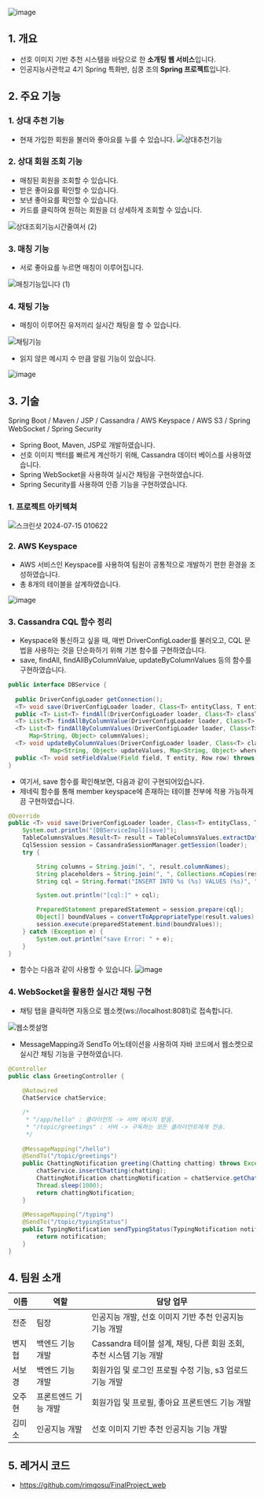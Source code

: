 ![image](https://github.com/rimgosu/simkoong/assets/120752098/ddf88b71-4315-4f10-9c22-24a13ce39bf5)

## 1. 개요
- 선호 이미지 기반 추천 시스템을 바탕으로 한 **소개팅 웹 서비스**입니다.
- 인공지능사관학교 4기 Spring 특화반, 심쿵 조의 **Spring 프로젝트**입니다.

## 2. 주요 기능
### 1. 상대 추천 기능
- 현재 가입한 회원을 불러와 좋아요를 누를 수 있습니다.
![상대추천기능](https://github.com/user-attachments/assets/fbeeb145-b7a1-4c45-bd54-bb80d83b3860)


### 2. 상대 회원 조회 기능
- 매칭된 회원을 조회할 수 있습니다.
- 받은 좋아요를 확인할 수 있습니다.
- 보낸 좋아요를 확인할 수 있습니다.
- 카드를 클릭하여 원하는 회원을 더 상세하게 조회할 수 있습니다.

![상대조회기능시간줄여서 (2)](https://github.com/user-attachments/assets/eeffd968-3078-4084-bf33-798239bca897)

### 3. 매칭 기능
- 서로 좋아요를 누르면 매칭이 이루어집니다.

![매칭기능입니다 (1)](https://github.com/user-attachments/assets/7fd439a7-ae31-4736-810a-3d7c2668f7b6)


### 4. 채팅 기능
- 매칭이 이루어진 유저끼리 실시간 채팅을 할 수 있습니다.

![채팅기능](https://github.com/user-attachments/assets/18266feb-9bc4-44a4-af3f-e34e640d09ad)


- 읽지 않은 메시지 수 만큼 알림 기능이 있습니다.

![image](https://github.com/user-attachments/assets/12ebe629-b041-4d44-9f76-6a283fb46b6d)


## 3. 기술
Spring Boot / Maven / JSP / Cassandra / AWS Keyspace / AWS S3 / Spring WebSocket / Spring Security

- Spring Boot, Maven, JSP로 개발하였습니다.
- 선호 이미지 백터를 빠르게 계산하기 위해, Cassandra 데이터 베이스를 사용하였습니다.
- Spring WebSocket을 사용하여 실시간 채팅을 구현하였습니다.
- Spring Security를 사용하여 인증 기능을 구현하였습니다.

### 1. 프로젝트 아키텍쳐
![스크린샷 2024-07-15 010622](https://github.com/user-attachments/assets/2bb5867d-3000-442e-9501-11db97d73ea4)

### 2. AWS Keyspace
- AWS 서비스인 Keyspace를 사용하여 팀원이 공통적으로 개발하기 편한 환경을 조성하였습니다.
- 총 8개의 테이블을 살계하였습니다.

![image](https://github.com/user-attachments/assets/0d5e3032-e394-466b-a662-ce9f43856dec)

### 3. Cassandra CQL 함수 정리
- Keyspace와 통신하고 싶을 때, 매번 DriverConfigLoader를 불러오고, CQL 문법을 사용하는 것을 단순화하기 위해 기본 함수를 구현하였습니다.
- save, findAll, findAllByColumnValue, updateByColumnValues 등의 함수를 구현하였습니다.

```java
public interface DBService {
	
  public DriverConfigLoader getConnection();
  <T> void save(DriverConfigLoader loader, Class<T> entityClass, T entity);
  public <T> List<T> findAll(DriverConfigLoader loader, Class<T> classType);
  <T> List<T> findAllByColumnValue(DriverConfigLoader loader, Class<T> classType, String columnName, Object value);
  <T> List<T> findAllByColumnValues(DriverConfigLoader loader, Class<T> classType,
      Map<String, Object> columnValues);
  <T> void updateByColumnValues(DriverConfigLoader loader, Class<T> classType, 
            Map<String, Object> updateValues, Map<String, Object> whereConditions);
  public <T> void setFieldValue(Field field, T entity, Row row) throws IllegalAccessException;
}
```

- 여기서, save 함수를 확인해보면, 다음과 같이 구현되어있습니다.
- 제네릭 함수를 통해 member keyspace에 존재하는 테이블 전부에 적용 가능하게끔 구현하였습니다.
```java
@Override
public <T> void save(DriverConfigLoader loader, Class<T> entityClass, T entity) {
    System.out.println("[DBServiceImpl][save]");
    TableColumnsValues.Result<T> result = TableColumnsValues.extractData(entityClass, entity);
    CqlSession session = CassandraSessionManager.getSession(loader);
    try {

        String columns = String.join(", ", result.columnNames);
        String placeholders = String.join(", ", Collections.nCopies(result.columnNames.length, "?"));
        String cql = String.format("INSERT INTO %s (%s) VALUES (%s)", "member."+result.tableName, columns, placeholders);

        System.out.println("[cql:]" + cql);

        PreparedStatement preparedStatement = session.prepare(cql);
        Object[] boundValues = convertToAppropriateType(result.values);
        session.execute(preparedStatement.bind(boundValues));
    } catch (Exception e) {
        System.out.println("save Error: " + e);
    }
}
```

- 함수는 다음과 같이 사용할 수 있습니다.
![image](https://github.com/user-attachments/assets/4f68d02a-d1a8-4a15-8e09-128f497ee647)

### 4. WebSocket을 활용한 실시간 채팅 구현
- 채팅 탭을 클릭하면 자동으로 웹소켓(ws://localhost:8081)로 접속합니다.

![웹소켓설명](https://github.com/user-attachments/assets/a44a2c2e-9f8d-4241-a2ba-2e15f1a6187a)

- MessageMapping과 SendTo 어노테이션을 사용하여 자바 코드에서 웹소켓으로 실시간 채팅 기능을 구현하였습니다.
```java
@Controller
public class GreetingController {
	
	@Autowired
	ChatService chatService;

	/*
	 * "/app/hello" : 클라이언트 -> 서버 메시지 받음.
	 * "/topic/greetings" : 서버 -> 구독하는 모든 클라이언트에게 전송.
	 */
	
	@MessageMapping("/hello")
	@SendTo("/topic/greetings")
	public ChattingNotification greeting(Chatting chatting) throws Exception {
		chatService.insertChatting(chatting);
		ChattingNotification chattingNotification = chatService.getChattingNotification(chatting);
		Thread.sleep(1000);
		return chattingNotification;
	}
	
	@MessageMapping("/typing")
	@SendTo("/topic/typingStatus")
	public TypingNotification sendTypingStatus(TypingNotification notification) {
	    return notification;
	}
}
```

## 4. 팀원 소개
| 이름     | 역할                    | 담당 업무                                                         |
| -------- | ----------------------- | ---------------------------------------------------------------- |
| 전준     | 팀장                    | 인공지능 개발, 선호 이미지 기반 추천 인공지능 기능 개발           |
| 변지협   | 백엔드 기능 개발        | Cassandra 테이블 설계, 채팅, 다른 회원 조회, 추천 시스템 기능 개발 |
| 서보경   | 백엔드 기능 개발      | 회원가입 및 로그인 프로필 수정 기능, s3 업로드 기능 개발                             |
| 오주현   | 프론트엔드 기능 개발    | 회원가입 및 프로필, 좋아요 프론트엔드 기능 개발                                     |
| 김미소   | 인공지능 개발           | 선호 이미지 기반 추천 인공지능 기능 개발                          |

## 5. 레거시 코드
- https://github.com/rimgosu/FinalProject_web
